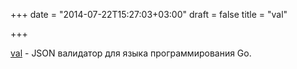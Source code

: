 +++
date = "2014-07-22T15:27:03+03:00"
draft = false
title = "val"

+++

<p><a href="https://github.com/michaeljs1990/val">val</a>&nbsp;- JSON валидатор для языка программирования Go.</p>

